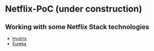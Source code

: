 # Netflix-PoC (under construction)

## Working with some Netflix Stack technologies

* [Hystrix](https://github.com/costacarol/Netflix-PoC/tree/main/HystrixExamples/hystrix_fallback-poc)
* [Eureka](https://github.com/costacarol/Netflix-PoC/tree/main/EurekaExamples)


